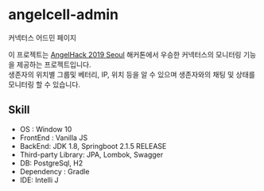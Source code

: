 # angelcell-admin
커넥터스 어드민 페이지

이 프로젝트는 [AngelHack 2019 Seoul](https://www.hackathon.io/connectus3) 해커톤에서 우승한 커넥터스의 모니터링 기능을 제공하는 프로젝트입니다.  
생존자의 위치별 그룹및 베터리, IP, 위치 등을 알 수 있으며 생존자와의 채팅 및 상태를 모니터링 할 수 있습니다. 

## Skill
* OS : Window 10
* FrontEnd : Vanilla JS
* BackEnd: JDK 1.8, Springboot 2.1.5 RELEASE
* Third-party Library: JPA, Lombok, Swagger
* DB: PostgreSql, H2
* Dependency : Gradle
* IDE: Intelli J
